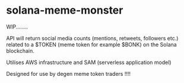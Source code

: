 # solana-meme-monster

WIP........

API will return social media counts (mentions, retweets, followers etc.) related to a $TOKEN (meme token for example $BONK) on the Solana blockchain. 


Utilises AWS infrastructure and SAM (serverless application model)


Designed for use by degen meme token traders !!!!
 



